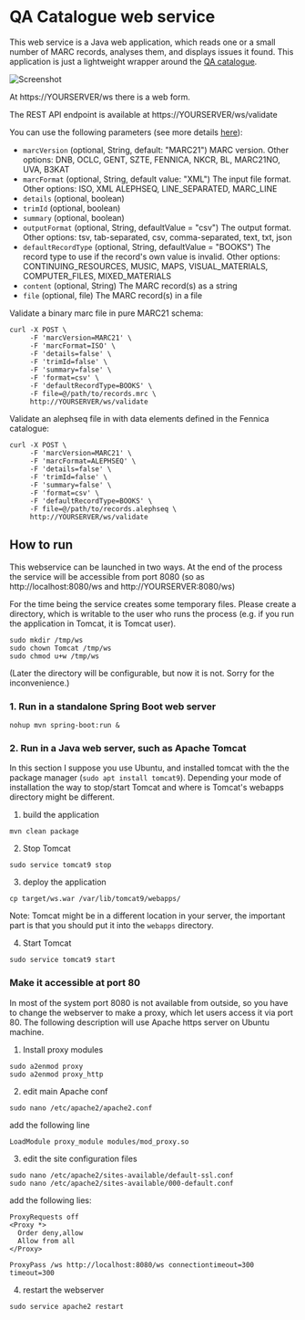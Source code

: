 # QA Catalogue web service

This web service is a Java web application, which reads one or a small number of MARC records, analyses them, and 
displays issues it found. This application is just a lightweight wrapper around the [QA catalogue](https://github.com/piraly/metadata-qa-marc). 

![Screenshot](https://pbs.twimg.com/media/FD6NolsXEAUtY0O?format=jpg&name=medium)

At https://YOURSERVER/ws there is a web form.

The REST API endpoint is available at https://YOURSERVER/ws/validate

You can use the following parameters (see more details [here](https://github.com/pkiraly/metadata-qa-marc#validating-marc-records)):

* `marcVersion` (optional, String, default: "MARC21") MARC version. Other options: DNB, OCLC, GENT, SZTE, FENNICA, NKCR, BL, MARC21NO, UVA, B3KAT
* `marcFormat` (optional, String, default value: "XML") The input file format. Other options: ISO, XML ALEPHSEQ, LINE_SEPARATED, MARC_LINE
* `details` (optional, boolean)
* `trimId` (optional, boolean)
* `summary` (optional, boolean)
* `outputFormat` (optional, String, defaultValue = "csv") The output format. Other options: tsv, tab-separated, csv, comma-separated, text, txt, json
* `defaultRecordType` (optional, String, defaultValue = "BOOKS") The record type to use if the record's own value is invalid. Other options: 
    CONTINUING_RESOURCES, MUSIC, MAPS, VISUAL_MATERIALS, COMPUTER_FILES, MIXED_MATERIALS
* `content` (optional, String) The MARC record(s) as a string
* `file` (optional, file) The MARC record(s) in a file

Validate a binary marc file in pure MARC21 schema:
```
curl -X POST \
     -F 'marcVersion=MARC21' \
     -F 'marcFormat=ISO' \
     -F 'details=false' \
     -F 'trimId=false' \
     -F 'summary=false' \
     -F 'format=csv' \
     -F 'defaultRecordType=BOOKS' \
     -F file=@/path/to/records.mrc \
     http://YOURSERVER/ws/validate
```

Validate an alephseq file in with data elements defined in the Fennica catalogue:

```
curl -X POST \
     -F 'marcVersion=MARC21' \
     -F 'marcFormat=ALEPHSEQ' \
     -F 'details=false' \
     -F 'trimId=false' \
     -F 'summary=false' \
     -F 'format=csv' \
     -F 'defaultRecordType=BOOKS' \
     -F file=@/path/to/records.alephseq \
     http://YOURSERVER/ws/validate
```


## How to run

This webservice can be launched in two ways. At the end of the process the service will be accessible from port 8080 
(so as http://localhost:8080/ws and http://YOURSERVER:8080/ws)

For the time being the service creates some temporary files. Please create a directory, which is writable to the user 
who runs the process (e.g. if you run the application in Tomcat, it is Tomcat user).

```
sudo mkdir /tmp/ws
sudo chown Tomcat /tmp/ws
sudo chmod u+w /tmp/ws
```

(Later the directory will be configurable, but now it is not. Sorry for the inconvenience.)

### 1. Run in a standalone Spring Boot web server
```
nohup mvn spring-boot:run &
```

### 2. Run in a Java web server, such as Apache Tomcat

In this section I suppose you use Ubuntu, and installed tomcat with the the package manager (`sudo apt install tomcat9`). 
Depending your mode of installation the way to stop/start Tomcat and where is Tomcat's webapps directory might be different.

1. build the application
```
mvn clean package
```

2. Stop Tomcat
```
sudo service tomcat9 stop
```

3. deploy the application
```
cp target/ws.war /var/lib/tomcat9/webapps/
```
Note: Tomcat might be in a different location in your server, the important part is that you should put it into the `webapps` directory.

4. Start Tomcat
```
sudo service tomcat9 start
```

### Make it accessible at port 80

In most of the system port 8080 is not available from outside, so you have to change the webserver to make a proxy, which let
users access it via port 80. The following description will use Apache https server on Ubuntu machine.

1. Install proxy modules

```
sudo a2enmod proxy
sudo a2enmod proxy_http
```

2. edit main Apache conf
```
sudo nano /etc/apache2/apache2.conf
```
add the following line

```
LoadModule proxy_module modules/mod_proxy.so
```

3. edit the site configuration files

```
sudo nano /etc/apache2/sites-available/default-ssl.conf
sudo nano /etc/apache2/sites-available/000-default.conf
```
add the following lies:

```
ProxyRequests off
<Proxy *>
  Order deny,allow
  Allow from all
</Proxy>

ProxyPass /ws http://localhost:8080/ws connectiontimeout=300 timeout=300
```

4. restart the webserver

```
sudo service apache2 restart
```

